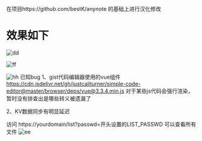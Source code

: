 在项目https://github.com/bestK/anynote 的基础上进行汉化修改

# 效果如下
![dd](https://jsd.1143520.xyz/gh/manji1143/picx-images-hosting@master/paste/picx-image.5mnwblqyex.avif)

![ff](https://jsd.1143520.xyz/gh/manji1143/picx-images-hosting@master/paste/picx-image.4xumrl8pc3.png)

![hh](https://jsd.1143520.xyz/gh/manji1143/picx-images-hosting@master/paste/picx-image.77dnb2v6gf.avif)
已知bug
1、gist代码编辑器使用的vue组件
https://cdn.jsdelivr.net/gh/justcaliturner/simple-code-editor@master/browser/deps/vue@3.3.4.min.js
对于某些js代码会强行渲染，暂时没有排查出是哪些转义被遗漏了

2、KV数据同步有明显延迟

访问 https://yourdomain/list?passwd=开头设置的LIST_PASSWD
可以查看所有文件
![ee](https://jsd.1143520.xyz/gh/manji1143/picx-images-hosting@master/paste/picx-image.6pnlmi8p7z.avif)